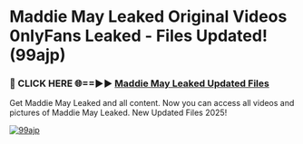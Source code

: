 # Maddie May Leaked Original Videos 0nlyFans Leaked - Files Updated! (99ajp)

<h3>🔴 CLICK HERE 🌐==►► <a href="https://tinyurl.com/2wckxsce" rel="nofollow">Maddie May Leaked Updated Files</a></h3>

Get Maddie May Leaked and all content. Now you can access all videos and pictures of Maddie May Leaked. New Updated Files 2025!

[![99ajp](https://i.imgur.com/AFduVYN.gif)](https://tinyurl.com/2wckxsce)
